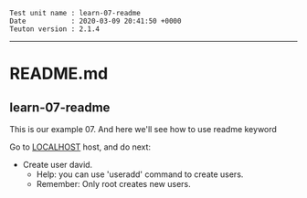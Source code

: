 ```
Test unit name : learn-07-readme
Date           : 2020-03-09 20:41:50 +0000
Teuton version : 2.1.4
```

---
# README.md

## learn-07-readme

This is our example 07.
And here we'll see how to use readme keyword

Go to [LOCALHOST](#required-hosts) host, and do next:
* Create user david.
    * Help: you can use 'useradd' command to create users.
    * Remember: Only root creates new users.
